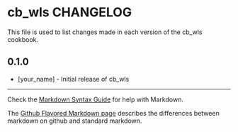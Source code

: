 # cb_wls CHANGELOG

This file is used to list changes made in each version of the cb_wls cookbook.

## 0.1.0
- [your_name] - Initial release of cb_wls

- - -
Check the [Markdown Syntax Guide](http://daringfireball.net/projects/markdown/syntax) for help with Markdown.

The [Github Flavored Markdown page](http://github.github.com/github-flavored-markdown/) describes the differences between markdown on github and standard markdown.
